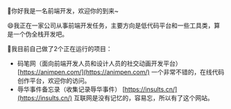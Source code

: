 👋你好我是一名前端开发，欢迎你的到来~

😄我正在一家公司从事前端开发任务，主要方向是低代码平台和一些工具类，算是一个伪全栈开发吧。

🌱我目前自己做了2个正在运行的项目：

- 码笔网（面向前端开发人员和设计人员的社交动画开发平台）[https://animpen.com/](https://animpen.com/) 一个非常不错的，在线代码创作平台，欢迎你的访问。
- 辱华事件备忘录（收集记录辱华事件） [https://insults.cn/](https://insults.cn/) 互联网是没有记忆的，容易忘，所以有了这个网站。











<!--
**leiroc/leiroc** is a ✨ _special_ ✨ repository because its `README.md` (this file) appears on your GitHub profile.

Here are some ideas to get you started:

- 🔭 I’m currently working on ...
- 🌱 I’m currently learning ...
- 👯 I’m looking to collaborate on ...
- 🤔 I’m looking for help with ...
- 💬 Ask me about ...
- 📫 How to reach me: ...
- 😄 Pronouns: ...
- ⚡ Fun fact: ...
-->
